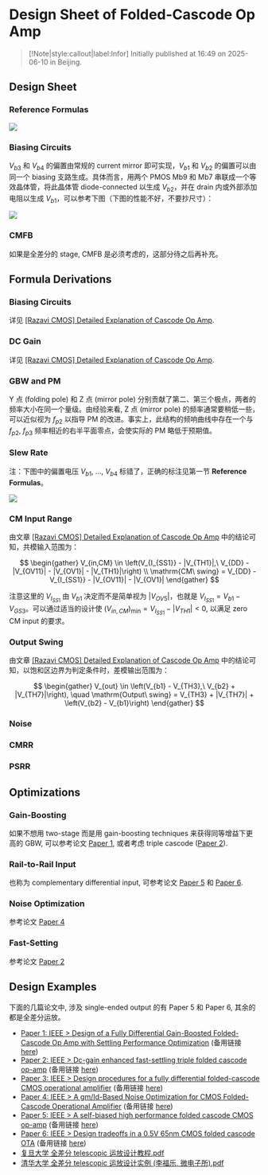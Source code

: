 # Design Sheet of Folded-Cascode Op Amp

> [!Note|style:callout|label:Infor]
> Initially published at 16:49 on 2025-06-10 in Beijing.


## Design Sheet

### Reference Formulas 

<!-- <div class="center"><img src="https://imagebank-0.oss-cn-beijing.aliyuncs.com/VS-PicGo/2025-06-10-17-28-23_Design Sheet of Folded-Cascode Op Amp.png"/></div> f_p1 错写呈 f_p2, 已在下一张改正-->
<div class="center"><img src="https://imagebank-0.oss-cn-beijing.aliyuncs.com/VS-PicGo/2025-06-10-17-31-39_Design Sheet of Folded-Cascode Op Amp.png"/></div>

### Biasing Circuits

$V_{b3}$ 和 $V_{b4}$ 的偏置由常规的 current mirror 即可实现，$V_{b1}$ 和 $V_{b2}$ 的偏置可以由同一个 biasing 支路生成。具体而言，用两个 PMOS Mb9 和 Mb7 串联成一个等效晶体管，将此晶体管 diode-connected 以生成 $V_{b2}$，并在 drain 内或外部添加电阻以生成 $V_{b1}$，可以参考下图（下图的性能不好，不要抄尺寸）：


<div class="center"><img src="https://imagebank-0.oss-cn-beijing.aliyuncs.com/VS-PicGo/2025-06-10-18-18-57_Design of Folded-Cascode using Gm-Id Method in Cadence Virtuoso.png"/></div>

### CMFB 

如果是全差分的 stage, CMFB 是必须考虑的，这部分待之后再补充。

## Formula Derivations

### Biasing Circuits

详见 [[Razavi CMOS] Detailed Explanation of Cascode Op Amp](<Electronics/[Razavi CMOS] Detailed Explanation of Cascode Op Amp.md>).

### DC Gain

详见 [[Razavi CMOS] Detailed Explanation of Cascode Op Amp](<Electronics/[Razavi CMOS] Detailed Explanation of Cascode Op Amp.md>).

### GBW and PM

Y 点 (folding pole) 和 Z 点 (mirror pole) 分别贡献了第二、第三个极点，两者的频率大小在同一个量级。由经验来看, Z 点 (mirror pole) 的频率通常要稍低一些，可以近似视为 $f_{p2}$ 以指导 PM 的改进。事实上，此结构的频响曲线中存在一个与 $f_{p2}$, $f_{p3}$ 频率相近的右半平面零点，会使实际的 PM 略低于预期值。

### Slew Rate 

注：下图中的偏置电压 $V_{b1},\ ...,\ V_{b4}$ 标错了，正确的标注见第一节 **Reference Formulas**。
<div class="center"><img src="https://imagebank-0.oss-cn-beijing.aliyuncs.com/VS-PicGo/2025-06-10-17-36-13_Design Sheet of Folded-Cascode Op Amp.png"/></div>

### CM Input Range

由文章 [[Razavi CMOS] Detailed Explanation of Cascode Op Amp](<Electronics/[Razavi CMOS] Detailed Explanation of Cascode Op Amp.md>) 中的结论可知，共模输入范围为：

$$
\begin{gather}
V_{in,CM} \in \left(V_{I_{SS1}} - |V_{TH1}|,\ V_{DD} - |V_{OV11}| - |V_{OV1}| - |V_{TH1}|\right) \\
\mathrm{CM\ swing} = V_{DD} - V_{I_{SS1}} - |V_{OV11}| - |V_{OV1}|
\end{gather}
$$

注意这里的 $V_{I_{SS1}}$ 由 $V_{b1}$ 决定而不是简单视为 $|V_{OV5}|$，也就是 $V_{I_{SS1}} = V_{b1} - V_{GS3}$。可以通过适当的设计使 $(V_{in,CM})_{\min} = V_{I_{SS1}} - |V_{TH1}| < 0$, 以满足 zero CM input 的要求。

### Output Swing

由文章 [[Razavi CMOS] Detailed Explanation of Cascode Op Amp](<Electronics/[Razavi CMOS] Detailed Explanation of Cascode Op Amp.md>) 中的结论可知，以饱和区边界为判定条件时，差模输出范围为：

$$
\begin{gather}
V_{out} \in \left(V_{b1} - V_{TH3},\ V_{b2} + |V_{TH7}|\right), \quad \mathrm{Output\ swing} = V_{TH3} + |V_{TH7}| + \left(V_{b2} - V_{b1}\right)
\end{gather}
$$

### Noise

### CMRR 

### PSRR 

## Optimizations

### Gain-Boosting

如果不想用 two-stage 而是用 gain-boosting techniques 来获得同等增益下更高的 GBW, 可以参考论文 [Paper 1](https://ieeexplore.ieee.org/stamp/stamp.jsp?tp=&arnumber=1635302), 或者考虑 triple cascode ([Paper 2](https://ieeexplore.ieee.org/stamp/stamp.jsp?tp=&arnumber=6225750)).

### Rail-to-Rail Input

也称为 complementary differential input, 可参考论文 [Paper 5](https://ieeexplore.ieee.org/stamp/stamp.jsp?tp=&arnumber=568171) 和 [Paper 6](https://ieeexplore.ieee.org/stamp/stamp.jsp?tp=&arnumber=6584458).

### Noise Optimization

参考论文 [Paper 4](https://ieeexplore.ieee.org/stamp/stamp.jsp?tp=&arnumber=6871356)

### Fast-Setting

参考论文  [Paper 2](https://ieeexplore.ieee.org/stamp/stamp.jsp?tp=&arnumber=6225750)


## Design Examples

<!-- - [Paper: Design and analysis of folded cascode operational amplifier using 0.13 µm CMOS technology](https://doi.org/10.1063/1.5142133) (备用链接 [here](https://scispace.com/pdf/design-and-analysis-of-folded-cascode-operational-amplifier-4wesrtx9gg.pdf#:~:text=This%20paper%20presents%20the%20design%20of%20a%20folded,CMOS%20technology%20with%20the%20Mentor%20Graphics%20pyxis%20software.)), 全引为 “Lee Cha Sing, N. Ahmad, M. Mohamad Isa, F. A. S. Musa; Design and analysis of folded cascode operational amplifier using 0.13 µm CMOS technology. AIP Conf. Proc. 8 January 2020; 2203 (1): 020041. https://doi.org/10.1063/1.5142133”
 -->

下面的几篇论文中, 涉及 single-ended output 的有 Paper 5 和 Paper 6, 其余的都是全差分运放。

- [Paper 1: IEEE > Design of a Fully Differential Gain-Boosted Folded-Cascode Op Amp with Settling Performance Optimization](https://ieeexplore.ieee.org/stamp/stamp.jsp?tp=&arnumber=1635302) (备用链接 [here](https://ieeexplore.ieee.org/document/1635302))
- [Paper 2: IEEE > Dc-gain enhanced fast-settling triple folded cascode op-amp](https://ieeexplore.ieee.org/stamp/stamp.jsp?tp=&arnumber=6225750) (备用链接 [here](https://ieeexplore.ieee.org/document/6225750))
- [Paper 3: IEEE > Design procedures for a fully differential folded-cascode CMOS operational amplifier](https://ieeexplore.ieee.org/stamp/stamp.jsp?tp=&arnumber=45013) (备用链接 [here](https://ieeexplore.ieee.org/document/45013))
- [Paper 4: IEEE > A gm/Id-Based Noise Optimization for CMOS Folded-Cascode Operational Amplifier](https://ieeexplore.ieee.org/stamp/stamp.jsp?tp=&arnumber=6871356) (备用链接 [here](https://ieeexplore.ieee.org/document/6871356))
- [Paper 5: IEEE > A self-biased high performance folded cascode CMOS op-amp](https://ieeexplore.ieee.org/stamp/stamp.jsp?tp=&arnumber=568171) (备用链接 [here](https://ieeexplore.ieee.org/document/568171))
- [Paper 6: IEEE > Design tradeoffs in a 0.5V 65nm CMOS folded cascode OTA](https://ieeexplore.ieee.org/stamp/stamp.jsp?tp=&arnumber=6584458) (备用链接 [here](https://ieeexplore.ieee.org/document/6584458))
- [复旦大学 全差分 telescopic 运放设计教程.pdf](https://www.writebug.com/static/uploads/2025/6/10/69881b7eab050ef46260205483164097.pdf)
- [清华大学 全差分 telescopic 运放设计实例 (李福乐, 微电子所).pdf](https://www.writebug.com/static/uploads/2025/6/10/75c2759b62a6483b9ddece6d23a33e99.pdf)